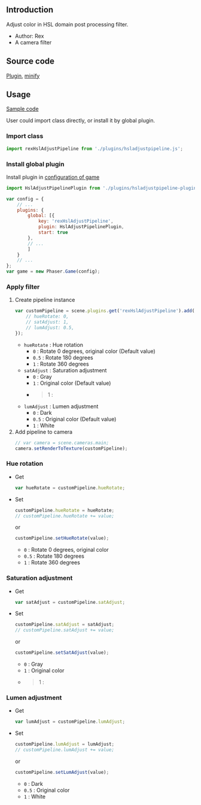 ## Introduction

Adjust color in HSL domain post processing filter.

- Author: Rex
- A camera filter

## Source code

[Plugin](https://github.com/rexrainbow/phaser3-rex-notes/blob/master/plugins/hsladjustpipeline-plugin.js), [minify](https://github.com/rexrainbow/phaser3-rex-notes/blob/master/plugins/dist/rexhsladjustpipelineplugin.min.js)

## Usage

[Sample code](https://github.com/rexrainbow/phaser3-rex-notes/tree/master/examples/shader-hsladjust)

User could import class directly, or install it by global plugin.

### Import class

```javascript
import rexHslAdjustPipeline from './plugins/hsladjustpipeline.js';
```

### Install global plugin

Install plugin in [configuration of game](game.md#configuration)

```javascript
import HslAdjustPipelinePlugin from './plugins/hsladjustpipeline-plugin.js';

var config = {
    // ...
    plugins: {
        global: [{
            key: 'rexHslAdjustPipeline',
            plugin: HslAdjustPipelinePlugin,
            start: true
        },
        // ...
        ]
    }
    // ...
};
var game = new Phaser.Game(config);
```

### Apply filter

1. Create pipeline instance
    ```javascript
    var customPipeline = scene.plugins.get('rexHslAdjustPipeline').add(scene, key, {
        // hueRotate: 0,
        // satAdjust: 1,
        // lumAdjust: 0.5,
    });
    ```
    - `hueRotate` : Hue rotation
        - `0` : Rotate 0 degrees, original color (Default value)
        - `0.5` : Rotate 180 degrees
        - `1` : Rotate 360 degrees
    - `satAdjust` : Saturation adjustment
        - `0` : Gray
        - `1` : Original color (Default value)
        - > 1 :
    - `lumAdjust` : Lumen adjustment
        - `0` : Dark
        - `0.5` : Original color (Default value)
        - `1` : White
2. Add pipeline to camera
    ```javascript
    // var camera = scene.cameras.main;
    camera.setRenderToTexture(customPipeline);
    ```

### Hue rotation

- Get
    ```javascript
    var hueRotate = customPipeline.hueRotate;
    ```
- Set
    ```javascript
    customPipeline.hueRotate = hueRotate;
    // customPipeline.hueRotate += value;
    ```
    or
    ```javascript
    customPipeline.setHueRotate(value);
    ```
    - `0` : Rotate 0 degrees, original color
    - `0.5` : Rotate 180 degrees
    - `1` : Rotate 360 degrees

### Saturation adjustment

- Get
    ```javascript
    var satAdjust = customPipeline.satAdjust;
    ```
- Set
    ```javascript
    customPipeline.satAdjust = satAdjust;
    // customPipeline.satAdjust += value;
    ```
    or
    ```javascript
    customPipeline.setSatAdjust(value);
    ```
    - `0` : Gray
    - `1` : Original color
    - > 1 :

### Lumen adjustment

- Get
    ```javascript
    var lumAdjust = customPipeline.lumAdjust;
    ```
- Set
    ```javascript
    customPipeline.lumAdjust = lumAdjust;
    // customPipeline.lumAdjust += value;
    ```
    or
    ```javascript
    customPipeline.setLumAdjust(value);
    ```
    - `0` : Dark
    - `0.5` : Original color
    - `1` : White

